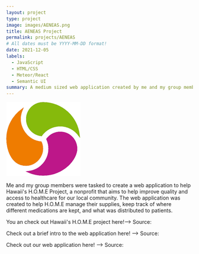 ```yaml
---
layout: project
type: project
image: images/AENEAS.png
title: AENEAS Project
permalink: projects/AENEAS
# All dates must be YYYY-MM-DD format!
date: 2021-12-05
labels:
  - JavaScript
  - HTML/CSS
  - Meteor/React
  - Semantic UI
summary: A medium sized web application created by me and my group members to help a nonprofit manage their medicine supply.
---
```


<img class="ui medium right floated rounded image" src="../images/semantic.png">

Me and my group members were tasked to create a web application to help Hawaii's H.O.M.E Project, a nonprofit that aims to help improve quality and access to healthcare for our 
local community. The web application was created to help H.O.M.E manage their supplies, keep track of where different medications are kept, and what was distributed to patients.

You an check out Hawaii's H.O.M.E project here!-->
Source: <a href="https://sites.google.com/view/hawaiihomeproject/about?authuser=0"><i class="large github icon"></i></a> 

Check out a brief intro to the web application here! -->
Source: <a href="https://runtime-terrorz.github.io/"><i class="large github icon"></i></a>

Check out our web application here! -->
Source: <a href="https://github.com/Runtime-Terrorz/HOME-Project-v2"><i class="large github icon"></i></a>
